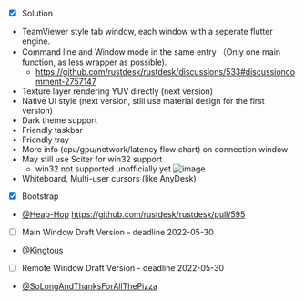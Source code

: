 - [x] Solution
 - TeamViewer style tab window, each window with a seperate flutter engine.
 - Command line and Window mode in the same entry （Only one main function, as less wrapper as possible).
   - https://github.com/rustdesk/rustdesk/discussions/533#discussioncomment-2757147
 - Texture layer rendering YUV directly (next version)
 - Native UI style (next version, still use material design for the first version)
 - Dark theme support
 - Friendly taskbar
 - Friendly tray
 - More info (cpu/gpu/network/latency flow chart) on connection window
 - May still use Sciter for win32 support
   - win32 not supported unofficially yet
![image](https://user-images.githubusercontent.com/71636191/169973636-64d6131d-3f4f-42f1-b00b-2231786f16e8.png)
 - Whiteboard, Multi-user cursors (like AnyDesk)
- [x] Bootstrap
 - [@Heap-Hop](https://github.com/Heap-Hop) https://github.com/rustdesk/rustdesk/pull/595
- [ ] Main Window Draft Version - deadline 2022-05-30
 - [@Kingtous](https://github.com/Kingtous)
- [ ] Remote Window Draft Version - deadline 2022-05-30
 - [@SoLongAndThanksForAllThePizza](https://github.com/SoLongAndThanksForAllThePizza)